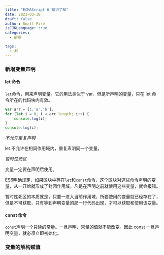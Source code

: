 ```yaml
---
title: "ECMAScript 6 知识了解"
date: 2021-03-18
draft: false
author: Small Fire
isCJKLanguage: true
categories: 
  - 前端

tags: 
  - JS
---
```


### 新增变量声明

#### let 命令

`let`命令，用来声明变量。它的用法类似于 var，但是所声明的变量，只在 let 命令所在的代码块内有效。

```javascript
var arr = [1,'a','b'];
for (let i = 0; i < arr.length; i++) {
    console.log(i);
}
console.log(i);
```

*不允许重复声明*

let 不允许在相同作用域内，重复声明同一个变量。

*暂时性死区*

变量一定要在声明后使用。

ES6明确规定，如果区块中存在`let`和`const`命令，这个区块对这些命令声明的变量，从一开始就形成了封闭作用域。凡是在声明之前就使用这些变量，就会报错。

暂时性死区的本质就是，只要一进入当前作用域，所要使用的变量就已经存在了，但是不可获取，只有等到声明变量的那一行代码出现，才可以获取和使用该变量。

#### const 命令

`const`声明一个只读的常量。一旦声明，常量的值就不能改变。因此 const 一旦声明变量，就必须立即初始化。

### 变量的解构赋值